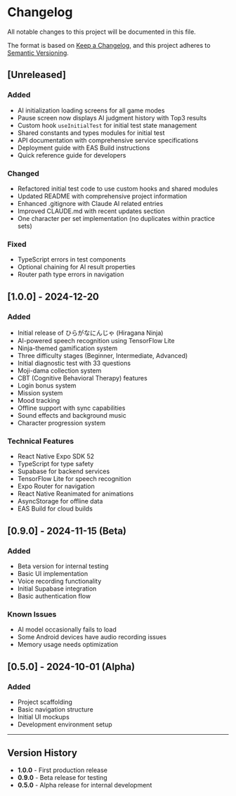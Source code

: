 # Changelog

All notable changes to this project will be documented in this file.

The format is based on [Keep a Changelog](https://keepachangelog.com/en/1.0.0/),
and this project adheres to [Semantic Versioning](https://semver.org/spec/v2.0.0.html).

## [Unreleased]

### Added
- AI initialization loading screens for all game modes
- Pause screen now displays AI judgment history with Top3 results
- Custom hook `useInitialTest` for initial test state management
- Shared constants and types modules for initial test
- API documentation with comprehensive service specifications
- Deployment guide with EAS Build instructions
- Quick reference guide for developers

### Changed
- Refactored initial test code to use custom hooks and shared modules
- Updated README with comprehensive project information
- Enhanced .gitignore with Claude AI related entries
- Improved CLAUDE.md with recent updates section
- One character per set implementation (no duplicates within practice sets)

### Fixed
- TypeScript errors in test components
- Optional chaining for AI result properties
- Router path type errors in navigation

## [1.0.0] - 2024-12-20

### Added
- Initial release of ひらがなにんじゃ (Hiragana Ninja)
- AI-powered speech recognition using TensorFlow Lite
- Ninja-themed gamification system
- Three difficulty stages (Beginner, Intermediate, Advanced)
- Initial diagnostic test with 33 questions
- Moji-dama collection system
- CBT (Cognitive Behavioral Therapy) features
- Login bonus system
- Mission system
- Mood tracking
- Offline support with sync capabilities
- Sound effects and background music
- Character progression system

### Technical Features
- React Native Expo SDK 52
- TypeScript for type safety
- Supabase for backend services
- TensorFlow Lite for speech recognition
- Expo Router for navigation
- React Native Reanimated for animations
- AsyncStorage for offline data
- EAS Build for cloud builds

## [0.9.0] - 2024-11-15 (Beta)

### Added
- Beta version for internal testing
- Basic UI implementation
- Voice recording functionality
- Initial Supabase integration
- Basic authentication flow

### Known Issues
- AI model occasionally fails to load
- Some Android devices have audio recording issues
- Memory usage needs optimization

## [0.5.0] - 2024-10-01 (Alpha)

### Added
- Project scaffolding
- Basic navigation structure
- Initial UI mockups
- Development environment setup

---

## Version History

- **1.0.0** - First production release
- **0.9.0** - Beta release for testing
- **0.5.0** - Alpha release for internal development